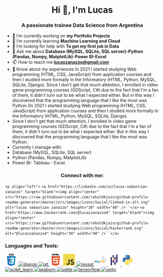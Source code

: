 <h1 align="center">Hi 👋, I'm Lucas</h1>
<h3 align="center">A passionate trainee Data Science from Argentina</h3>

- 🔭 I’m currently working on **my Portfolio Projects**
- 🌱 I’m currently learning **Machine Learning and Cloud**
- 🤝 I’m looking for help with **To get my first job in Data**
- 💬 Ask me about **Database (MySQL, SQLite, SQL server)-Python (Pandas, Numpy, MatplotLib)-Power BI-Excel**
- 📫 How to reach me **lucaszanazzo@gmail.com**
- 📄 Know about my experiences In 2021 I started studying Web programming (HTML, CSS, JavaScript) from application courses and then I studied more formally in the Informatory (HTML, Python, MySQL, SQLite, Django). Since I don't get that much attention, I enrolled in video game programming courses (GDScript, C#) due to the fact that I'm a fan of them, it didn't turn out to be what I expected either. But in this way I discovered that the programming language that I like the most was Python.(In 2021 I started studying Web programming (HTML, CSS, JavaScript) from application courses and then I studied more formally in the Informatory (HTML, Python, MySQL, SQLite, Django).
- Since I don't get that much attention, I enrolled in video game programming courses (GDScript, C#) due to the fact that I'm a fan of them, it didn't turn out to be what I expected either. But in this way I discovered that the programming language that I like the most was Python.
- Currently I manage with:
- Database (MySQL, SQLite, SQL server)
- Python (Pandas, Numpy, MatplotLib)
- Power BI- Tableau - Excel.

<h3 align="center">Connect with me:</h3>

`<p align="left">`
`<a href="https://linkedin.com/in/lucas-sebastian-zanazzo" target="blank"><img align="center" src="https://raw.githubusercontent.com/rahuldkjain/github-profile-readme-generator/master/src/images/icons/Social/linked-in-alt.svg" alt="lucas sebastian zanazzo" height="30" width="40" />``</a>`
`<a href="https://www.hackerrank.com/@lucaszanazzo4" target="blank"><img align="center" src="https://raw.githubusercontent.com/rahuldkjain/github-profile-readme-generator/master/src/images/icons/Social/hackerrank.svg" alt="@lucaszanazzo4" height="30" width="40" />``</a>`

<h3 align="left">Languages and Tools:</h3>
<p align="left"> <a href="https://www.w3schools.com/css/" target="_blank" rel="noreferrer"> <img src="https://raw.githubusercontent.com/devicons/devicon/master/icons/css3/css3-original-wordmark.svg" alt="css3" width="40" height="40"/> </a> <a href="https://www.djangoproject.com/" target="_blank" rel="noreferrer"> <img src="https://cdn.worldvectorlogo.com/logos/django.svg" alt="django" width="40" height="40"/> </a> <a href="https://git-scm.com/" target="_blank" rel="noreferrer"> <img src="https://www.vectorlogo.zone/logos/git-scm/git-scm-icon.svg" alt="git" width="40" height="40"/> </a> <a href="https://www.w3.org/html/" target="_blank" rel="noreferrer"> <img src="https://raw.githubusercontent.com/devicons/devicon/master/icons/html5/html5-original-wordmark.svg" alt="html5" width="40" height="40"/> </a> <a href="https://developer.mozilla.org/en-US/docs/Web/JavaScript" target="_blank" rel="noreferrer"> <img src="https://raw.githubusercontent.com/devicons/devicon/master/icons/javascript/javascript-original.svg" alt="javascript" width="40" height="40"/> </a> <a href="https://www.microsoft.com/en-us/sql-server" target="_blank" rel="noreferrer"> <img src="https://www.svgrepo.com/show/303229/microsoft-sql-server-logo.svg" alt="mssql" width="40" height="40"/> </a> <a href="https://www.mysql.com/" target="_blank" rel="noreferrer"> <img src="https://raw.githubusercontent.com/devicons/devicon/master/icons/mysql/mysql-original-wordmark.svg" alt="mysql" width="40" height="40"/> </a> <a href="https://pandas.pydata.org/" target="_blank" rel="noreferrer"> <img src="https://raw.githubusercontent.com/devicons/devicon/2ae2a900d2f041da66e950e4d48052658d850630/icons/pandas/pandas-original.svg" alt="pandas" width="40" height="40"/> </a> <a href="https://www.python.org" target="_blank" rel="noreferrer"> <img src="https://raw.githubusercontent.com/devicons/devicon/master/icons/python/python-original.svg" alt="python" width="40" height="40"/> </a> <a href="https://scikit-learn.org/" target="_blank" rel="noreferrer"> <img src="https://upload.wikimedia.org/wikipedia/commons/0/05/Scikit_learn_logo_small.svg" alt="scikit_learn" width="40" height="40"/> </a> <a href="https://seaborn.pydata.org/" target="_blank" rel="noreferrer"> <img src="https://seaborn.pydata.org/_images/logo-mark-lightbg.svg" alt="seaborn" width="40" height="40"/> </a> <a href="https://www.sqlite.org/" target="_blank" rel="noreferrer"> <img src="https://www.vectorlogo.zone/logos/sqlite/sqlite-icon.svg" alt="sqlite" width="40" height="40"/> </a> <a href="https://www.tensorflow.org" target="_blank" rel="noreferrer"> <img src="https://www.vectorlogo.zone/logos/tensorflow/tensorflow-icon.svg" alt="tensorflow" width="40" height="40"/> </a> <a href="https://unity.com/" target="_blank" rel="noreferrer"> <img src="https://www.vectorlogo.zone/logos/unity3d/unity3d-icon.svg" alt="unity" width="40" height="40"/> </a> </p>
